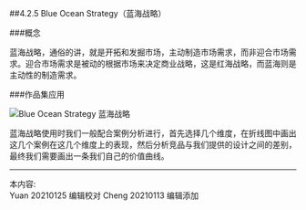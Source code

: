 
##4.2.5 Blue Ocean Strategy（蓝海战略）

###概念

蓝海战略，通俗的讲，就是开拓和发掘市场，主动制造市场需求，而非迎合市场需求。迎合市场需求是被动的根据市场来决定商业战略，这是红海战略，而蓝海则是主动性的制造需求。


###作品集应用

![ Blue Ocean Strategy 蓝海战略 ](http://kitpic.makebi.net/2021/social_09.jpg)

蓝海战略使用时我们一般配合案例分析进行，首先选择几个维度，在折线图中画出这几个案例在这几个维度上的表现，然后分析竞品与我们提供的设计之间的差别，最终我们需要画出一条我们自己的价值曲线。


---
本内容:  
Yuan 20210125 编辑校对
Cheng 20210113 编辑添加
